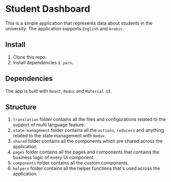 # Student Dashboard

This is a simple application that represents data about students in the university. The application supports `English` and `Arabic`.

## Install

1. Clone this repo.
2. Install dependencies `$ yarn`.

## Dependencies

The app is built with `React`, `Redux` and `Material UI`.

## Structure

1. `translation` folder contains all the files and configurations related to the support of multi language feature.
2. `state-management` folder contains all the `actions`, `reducers` and anything related to the state management with `Redux`.
3. `shared` folder contains all the components which are shared across the application.
4. `pages` folder contains all the pages and components that contains the business logic of every UI component.
5. `components` folder contains all the custom components.
6. `helpers` folder contains all the helper functions that's used across the application.
